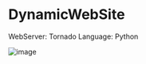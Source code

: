# DynamicWebSite

WebServer: Tornado
Language: Python

![image](https://user-images.githubusercontent.com/17031124/26886649-e4ae8018-4be0-11e7-9cb4-144aeb8374ef.png)


